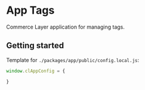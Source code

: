 # App Tags

Commerce Layer application for managing tags.


## Getting started

Template for `./packages/app/public/config.local.js`:

```js
window.clAppConfig = {

}
```